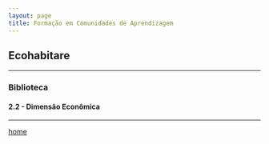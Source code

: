 ```yaml
---
layout: page
title: Formação em Comunidades de Aprendizagem
---
```

## Ecohabitare
---
### Biblioteca  




#### 2.2  - Dimensão Econômica

---
[home](https://itxesco.github.io)
